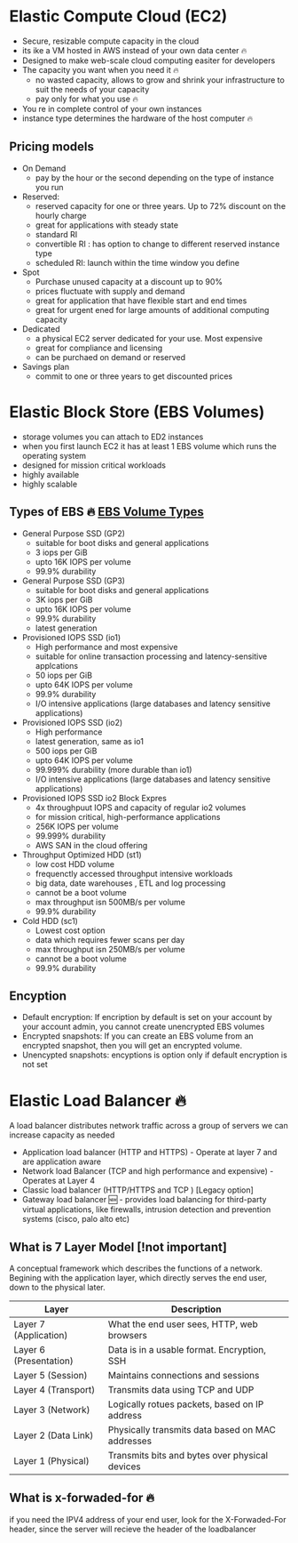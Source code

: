 # Elastic Compute Cloud (EC2)
- Secure, resizable compute capacity in the cloud
- its ike a VM hosted in AWS instead of your own data center 🔥
- Designed to make web-scale cloud computing easiter for developers 
- The capacity you want when you need it 🔥
  - no wasted capacity, allows to grow and shrink your infrastructure to suit the needs of your capacity
  -  pay only for what you use 🔥
- You re in complete control of your own instances
- instance type determines the hardware of the host computer 🔥

## Pricing models
  - On Demand
      - pay by the hour or the second depending on the type of instance you run
  - Reserved:
      - reserved capacity for one or three years. Up to 72% discount on the hourly charge 
      - great for applications with steady state
      - standard RI
      - convertible RI : has option to change to different reserved instance type
      - scheduled RI: launch within the time window you define
  - Spot
      - Purchase unused capacity at a discount up to 90%
      - prices fluctuate with supply and demand
      - great for application that have flexible start and end times
      - great for urgent ened for large amounts of additional computing capacity
  - Dedicated
      - a physical EC2 server dedicated for your use. Most expensive
      - great for compliance and licensing
      - can be purchaed on demand or reserved
  - Savings plan
      - commit to one or three years to get discounted prices
   

# Elastic Block Store (EBS Volumes)
  - storage volumes you can attach to ED2 instances
  - when you first launch EC2 it has at least 1 EBS volume which runs the operating system
  - designed for mission critical workloads
  - highly available
  - highly scalable

## Types of EBS 🔥 [EBS Volume Types](https://docs.aws.amazon.com/ebs/latest/userguide/ebs-volume-types.html)
  - General Purpose SSD (GP2)
    - suitable for boot disks and general applications
    - 3 iops per GiB
    - upto 16K IOPS per volume
    - 99.9% durability
  - General Purpose SSD (GP3)
      - suitable for boot disks and general applications
      - 3K iops per GiB
      - upto 16K IOPS per volume
      - 99.9% durability
      - latest generation 
  - Provisioned IOPS SSD (io1)
      - High performance and most expensive
      - suitable for online transaction processing and latency-sensitive applcations
      - 50 iops per GiB
      - upto 64K IOPS per volume
      - 99.9% durability
      - I/O intensive applications (large databases and latency sensitive applications)
  - Provisioned IOPS SSD (io2)
      - High performance
      - latest generation, same as io1
      - 500 iops per GiB
      - upto 64K IOPS per volume
      - 99.999% durability (more durable than io1)
      - I/O intensive applications (large databases and latency sensitive applications)
  - Provisioned IOPS SSD io2 Block Expres
      - 4x throughpuut IOPS and capacity of regular io2 volumes
      - for mission critical, high-performance applications
      - 256K IOPS per volume
      - 99.999% durability
      - AWS SAN in the cloud offering
  - Throughput Optimized HDD (st1)
      - low cost HDD volume
      - frequenctly accessed throughput intensive workloads
      - big data, date warehouses , ETL and log processing
      - cannot be a boot volume
      - max throughput isn 500MB/s per volume
      - 99.9% durability
  - Cold HDD (sc1)
      - Lowest cost option
      - data which requires fewer scans per day
      - max throughput isn 250MB/s per volume
      - cannot be a boot volume
      - 99.9% durability
 
## Encyption
  - Default encryption: If encription by default is set on your account by your account admin, you cannot create unencrypted EBS volumes
  - Encrypted snapshots: If you can create an EBS volume from an encrypted snapshot, then you will get an encrypted volume.
  - Unencypted snapshots: encyptions is option only if default encryption is not set


# Elastic Load Balancer 🔥

  A load balancer distributes network traffic across a group of servers
  we can increase capacity as needed

  - Application load balancer (HTTP and HTTPS) - Operate at layer 7 and are application aware
  - Network load Balancer (TCP and high performance and expensive) - Operates at Layer 4
  - Classic load balancer (HTTP/HTTPS and TCP ) [Legacy option]
  - Gateway load balancer 🆕 - provides load balancing for third-party virtual applications, like firewalls, intrusion detection and prevention systems (cisco, palo alto etc)


  ## What is 7 Layer Model [!not important]

  A conceptual framework which describes the functions of a network. Begining with the application layer, which directly serves the end user, down to the physical later.

  
| Layer | Description |
| ------------- | ------------- |
| Layer 7 (Application) | What the end user sees, HTTP, web browsers  |
| Layer 6 (Presentation) | Data is in a usable format. Encryption, SSH  |
| Layer 5 (Session) | Maintains connections and sessions |
| Layer 4 (Transport) | Transmits data using TCP and UDP |
| Layer 3 (Network) | Logically rotues packets, based on IP address |
| Layer 2 (Data Link) | Physically transmits data based on MAC addresses |
| Layer 1 (Physical) | Transmits bits and bytes over physical devices |

## What is x-forwaded-for 🔥
if you need the IPV4 address of your end user, look for the X-Forwaded-For header, since the server will recieve the header of the loadbalancer

  
  
